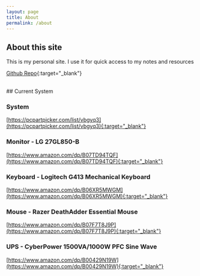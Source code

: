 ```yaml
---
layout: page
title: About
permalink: /about
---
```


## About this site
This is my personal site. I use it for quick access to my notes and resources

[Github Repo](https://github.com/Rockz1152/blackndsky){:target="_blank"}

<br>
## Current System

### System
[https://pcpartpicker.com/list/vbgyq3](https://pcpartpicker.com/list/vbgyq3){:target="_blank"}

### Monitor - LG 27GL850-B
[https://www.amazon.com/dp/B07TD94TQF](https://www.amazon.com/dp/B07TD94TQF){:target="_blank"}

### Keyboard - Logitech G413 Mechanical Keyboard
[https://www.amazon.com/dp/B06XR5MWGM](https://www.amazon.com/dp/B06XR5MWGM){:target="_blank"}

### Mouse - Razer DeathAdder Essential Mouse
[https://www.amazon.com/dp/B07F7T8J9P](https://www.amazon.com/dp/B07F7T8J9P){:target="_blank"}

### UPS - CyberPower 1500VA/1000W PFC Sine Wave
[https://www.amazon.com/dp/B00429N19W](https://www.amazon.com/dp/B00429N19W){:target="_blank"}
